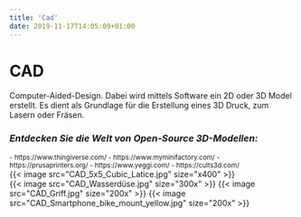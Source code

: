 ```yaml
---
title: 'Cad'
date: 2019-11-17T14:05:09+01:00
---
```


# CAD

Computer-Aided-Design. Dabei wird mittels Software ein 2D oder 3D Model erstellt.
Es dient als Grundlage für die Erstellung eines 3D Druck, zum Lasern oder Fräsen.

### <i>Entdecken Sie die Welt von Open-Source 3D-Modellen:</i>
<small>
 - https://www.thingiverse.com/
 - https://www.myminifactory.com/
 - https://prusaprinters.org/
 - https://www.yeggi.com/
 - https://cults3d.com/
</small>

<div class="flex flex-wrap justify-center items-center w-full max-w-xl mx-auto pb-4 mt-6">
    {{< image src="CAD_5x5_Cubic_Latice.jpg" size="x400" >}}
</div>

<div class="flex flex-wrap justify-center items-center w-full max-w-xl mx-auto pb-4 mt-6">
    {{< image src="CAD_Wasserdüse.jpg" size="300x" >}}
    {{< image src="CAD_Griff.jpg" size="200x" >}}
    {{< image src="CAD_Smartphone_bike_mount_yellow.jpg" size="200x" >}}
</div>
